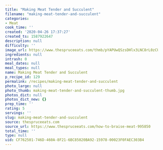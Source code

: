 ```yaml
---
title: "Making Meat Tender and Succulent"
filename: "making-meat-tender-and-succulent"
categories:
- Meat
cook_time: ''
created: '2020-04-26 17:37:27'
created_ts: 1587922647
description: null
difficulty: ''
image_url: https://www.thespruceeats.com/thmb/pYAPUwQSzsDHlx3LNC8rL0zCUIg=/960x0/filters:no_upscale():max_bytes(150000):strip_icc()/braised-pork-2500-56a210935f9b58b7d0c62f5b.jpg
ingredients: null
intrash: 0
meal_dates: null
meal_types: null
name: Making Meat Tender and Succulent
p_recipe_id: 129
permalink: /recipes/making-meat-tender-and-succulent
photo_large: null
photo_thumb: making-meat-tender-and-succulent-thumb.jpg
photos_dict: null
photos_dict_new: {}
prep_time: ''
rating: 5
servings: ''
slug: making-meat-tender-and-succulent
source: thespruceeats.com
source_url: https://www.thespruceeats.com/how-to-braise-meat-995850
total_time: ''
type: null
uid: CF762501-746D-460A-8F21-6BC85020BA92-15978-00023F0FAEC303B4
---
```

<div class="large-8 medium-7 columns" id="writeup">	</div><!-- #writeup -->
</div><!-- #row-one -->
<div class="row" id="row-two">	<div class="medium-4 small-5 columns" id="ingredients">	</div>	<div class="medium-6 small-7 columns" id="directions">	</div>